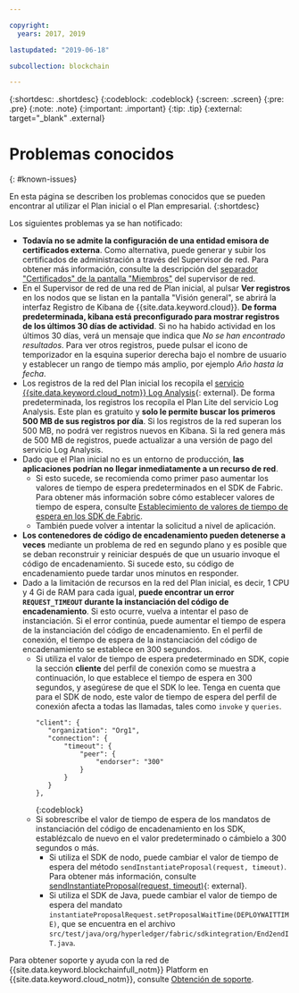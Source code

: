```yaml
---

copyright:
  years: 2017, 2019

lastupdated: "2019-06-18"

subcollection: blockchain

---
```


{:shortdesc: .shortdesc}
{:codeblock: .codeblock}
{:screen: .screen}
{:pre: .pre}
{:note: .note}
{:important: .important}
{:tip: .tip}
{:external: target="_blank" .external}

# Problemas conocidos
{: #known-issues}

En esta página se describen los problemas conocidos que se pueden encontrar al utilizar el Plan inicial o el Plan empresarial.
{:shortdesc}

Los siguientes problemas ya se han notificado:
- **Todavía no se admite la configuración de una entidad emisora de certificados externa**. Como alternativa, puede generar y subir los certificados de administración a través del Supervisor de red. Para obtener más información, consulte la descripción del [separador "Certificados" de la pantalla "Miembros"](/docs/services/blockchain?topic=blockchain-ibp-dashboard#ibp-dashboard-members) del supervisor de red.
- En el Supervisor de red de una red de Plan inicial, al pulsar **Ver registros** en los nodos que se listan en la pantalla "Visión general", se abrirá la interfaz Registro de Kibana de {{site.data.keyword.cloud}}. **De forma predeterminada, kibana está preconfigurado para mostrar registros de los últimos 30 días de actividad**. Si no ha habido actividad en los últimos 30 días, verá un mensaje que indica que *No se han encontrado resultados*. Para ver otros registros, puede pulsar el icono de temporizador en la esquina superior derecha bajo el nombre de usuario y establecer un rango de tiempo más amplio, por ejemplo *Año hasta la fecha*.
- Los registros de la red del Plan inicial los recopila el [servicio {{site.data.keyword.cloud_notm}} Log Analysis](https://cloud.ibm.com/catalog/services/log-analysis){: external}. De forma predeterminada, los registros los recopila el Plan Lite del servicio Log Analysis. Este plan es gratuito y **solo le permite buscar los primeros 500 MB de sus registros por día**. Si los registros de la red superan los 500 MB, no podrá ver registros nuevos en Kibana. Si la red genera más de 500 MB de registros, puede actualizar a una versión de pago del servicio Log Analysis.
- Dado que el Plan inicial no es un entorno de producción, **las aplicaciones podrían no llegar inmediatamente a un recurso de red**.
  - Si esto sucede, se recomienda como primer paso aumentar los valores de tiempo de espera predeterminados en el SDK de Fabric. Para obtener más información sobre cómo establecer valores de tiempo de espera, consulte [Establecimiento de valores de tiempo de espera en los SDK de Fabric](/docs/services/blockchain?topic=blockchain-best-practices-app#best-practices-app-set-timeout-in-sdk).
  - También puede volver a intentar la solicitud a nivel de aplicación.
- **Los contenedores de código de encadenamiento pueden detenerse a veces** mediante un problema de red en segundo plano y es posible que se deban reconstruir y reiniciar después de que un usuario invoque el código de encadenamiento. Si sucede esto, su código de encadenamiento puede tardar unos minutos en responder.
- Dado a la limitación de recursos en la red del Plan inicial, es decir, 1 CPU y 4 Gi de RAM para cada igual, **puede encontrar un error `REQUEST_TIMEOUT` durante la instanciación del código de encadenamiento**. Si esto ocurre, vuelva a intentar el paso de instanciación. Si el error continúa, puede aumentar el tiempo de espera de la instanciación del código de encadenamiento. En el perfil de conexión, el tiempo de espera de la instanciación del código de encadenamiento se establece en 300 segundos.
  - Si utiliza el valor de tiempo de espera predeterminado en SDK, copie la sección **cliente** del perfil de conexión como se muestra a continuación, lo que establece el tiempo de espera en 300 segundos, y asegúrese de que el SDK lo lee. Tenga en cuenta que para el SDK de nodo, este valor de tiempo de espera del perfil de conexión afecta a todas las llamadas, tales como `invoke` y `queries`.
    ```
    "client": {
       "organization": "Org1",
       "connection": {
           "timeout": {
               "peer": {
                   "endorser": "300"
               }
           }
       }
    },
    ```
    {:codeblock}
  - Si sobrescribe el valor de tiempo de espera de los mandatos de instanciación del código de encadenamiento en los SDK, establézcalo de nuevo en el valor predeterminado o cámbielo a 300 segundos o más.
    - Si utiliza el SDK de nodo, puede cambiar el valor de tiempo de espera del método `sendInstantiateProposal(request, timeout)`. Para obtener más información, consulte [sendInstantiateProposal(request, timeout)](https://fabric-sdk-node.github.io/Channel.html#sendInstantiateProposal){: external}.
    - Si utiliza el SDK de Java, puede cambiar el valor de tiempo de espera del mandato `instantiateProposalRequest.setProposalWaitTime(DEPLOYWAITTIME)`, que se encuentra en el archivo `src/test/java/org/hyperledger/fabric/sdkintegration/End2endIT.java`.

Para obtener soporte y ayuda con la red de {{site.data.keyword.blockchainfull_notm}} Platform en {{site.data.keyword.cloud_notm}}, consulte [Obtención de soporte](/docs/services/blockchain?topic=blockchain-blockchain-support#blockchain-support).
